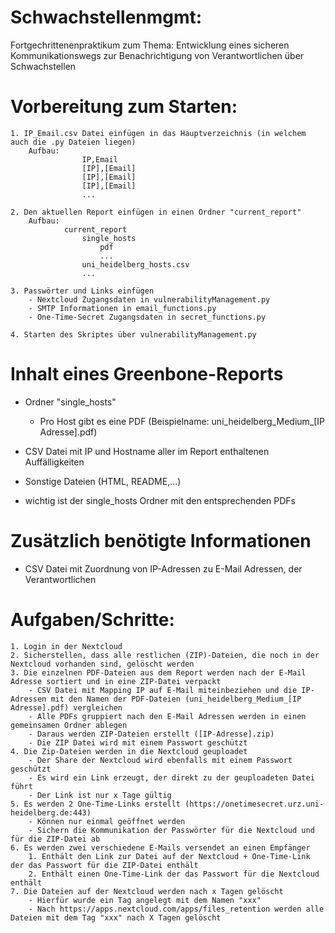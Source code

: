 # Schwachstellenmgmt:
Fortgechrittenenpraktikum zum Thema: Entwicklung eines sicheren Kommunikationswegs zur Benachrichtigung von Verantwortlichen über Schwachstellen

# Vorbereitung zum Starten: 
    1. IP_Email.csv Datei einfügen in das Hauptverzeichnis (in welchem auch die .py Dateien liegen)
        Aufbau: 
                    IP,Email
                    [IP],[Email]
                    [IP],[Email]
                    [IP],[Email]
                    ...
    
    2. Den aktuellen Report einfügen in einen Ordner "current_report"
        Aufbau: 
                current_report
                    single_hosts
                        pdf
                        ...
                    uni_heidelberg_hosts.csv
                    ...
    
    3. Passwörter und Links einfügen
        - Nextcloud Zugangsdaten in vulnerabilityManagement.py
        - SMTP Informationen in email_functions.py
        - One-Time-Secret Zugangsdaten in secret_functions.py
    
    4. Starten des Skriptes über vulnerabilityManagement.py 


# Inhalt eines Greenbone-Reports
- Ordner "single_hosts"
    - Pro Host gibt es eine PDF (Beispielname: uni_heidelberg_Medium_[IP Adresse].pdf)
- CSV Datei mit IP und Hostname aller im Report enthaltenen Auffälligkeiten
- Sonstige Dateien (HTML, README,...)

- wichtig ist der single_hosts Ordner mit den entsprechenden PDFs

# Zusätzlich benötigte Informationen
- CSV Datei mit Zuordnung von IP-Adressen zu E-Mail Adressen, der Verantwortlichen

# Aufgaben/Schritte:
    1. Login in der Nextcloud 
    2. Sicherstellen, dass alle restlichen (ZIP)-Dateien, die noch in der Nextcloud vorhanden sind, gelöscht werden
    3. Die einzelnen PDF-Dateien aus dem Report werden nach der E-Mail Adresse sortiert und in eine ZIP-Datei verpackt
        - CSV Datei mit Mapping IP auf E-Mail miteinbeziehen und die IP-Adressen mit den Namen der PDF-Dateien (uni_heidelberg_Medium_[IP Adresse].pdf) vergleichen 
        - Alle PDFs gruppiert nach den E-Mail Adressen werden in einen gemeinsamen Ordner ablegen
        - Daraus werden ZIP-Dateien erstellt ([IP-Adresse].zip)
        - Die ZIP Datei wird mit einem Passwort geschützt
    4. Die Zip-Dateien werden in die Nextcloud geuploadet
        - Der Share der Nextcloud wird ebenfalls mit einem Passwort geschützt
        - Es wird ein Link erzeugt, der direkt zu der geuploadeten Datei führt
        - Der Link ist nur x Tage gültig
    5. Es werden 2 One-Time-Links erstellt (https://onetimesecret.urz.uni-heidelberg.de:443)
        - Können nur einmal geöffnet werden 
        - Sichern die Kommunikation der Passwörter für die Nextcloud und für die ZIP-Datei ab
    6. Es werden zwei verschiedene E-Mails versendet an einen Empfänger
        1. Enthält den Link zur Datei auf der Nextcloud + One-Time-Link der das Passwort für die ZIP-Datei enthält
        2. Enthält einen One-Time-Link der das Passwort für die Nextcloud enthält
    7. Die Dateien auf der Nextcloud werden nach x Tagen gelöscht
        - Hierfür wurde ein Tag angelegt mit dem Namen "xxx"
        - Nach https://apps.nextcloud.com/apps/files_retention werden alle Dateien mit dem Tag "xxx" nach X Tagen gelöscht
